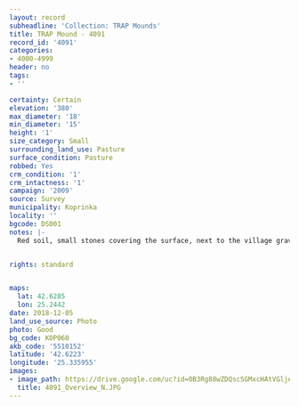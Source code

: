 ```yaml
---
layout: record
subheadline: 'Collection: TRAP Mounds'
title: TRAP Mound - 4091
record_id: '4091'
categories:
- 4000-4999
header: no
tags:
- ''

certainty: Certain
elevation: '380'
max_diameter: '18'
min_diameter: '15'
height: '1'
size_category: Small
surrounding_land_use: Pasture
surface_condition: Pasture
robbed: Yes
crm_condition: '1'
crm_intactness: '1'
campaign: '2009'
source: Survey
municipality: Koprinka
locality: ''
bgcode: DS001
notes: |-
  Red soil, small stones covering the surface, next to the village graveyard.


rights: standard


maps:
  lat: 42.6285
  lon: 25.2442
date: 2018-12-05
land_use_source: Photo
photo: Good
bg_code: КОР060
akb_code: '5510152'
latitude: '42.6223'
longitude: '25.335955'
images:
- image_path: https://drive.google.com/uc?id=0B3Rg88wZDQscSGMxcHAtVGljem8
  title: 4091_Overview_N.JPG
---
```

